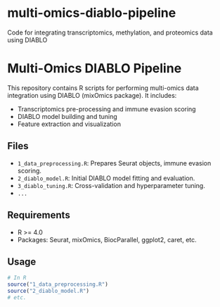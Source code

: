 # multi-omics-diablo-pipeline
 Code for integrating transcriptomics, methylation, and proteomics data using DIABLO
# Multi-Omics DIABLO Pipeline

This repository contains R scripts for performing multi-omics data integration using DIABLO (mixOmics package). It includes:
- Transcriptomics pre-processing and immune evasion scoring
- DIABLO model building and tuning
- Feature extraction and visualization

## Files
- `1_data_preprocessing.R`: Prepares Seurat objects, immune evasion scoring.
- `2_diablo_model.R`: Initial DIABLO model fitting and evaluation.
- `3_diablo_tuning.R`: Cross-validation and hyperparameter tuning.
- `...`

## Requirements
- R >= 4.0
- Packages: Seurat, mixOmics, BiocParallel, ggplot2, caret, etc.

## Usage
```R
# In R
source("1_data_preprocessing.R")
source("2_diablo_model.R")
# etc.
